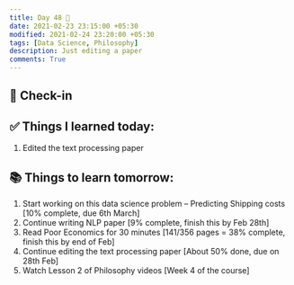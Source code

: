 ```yaml
---
title: Day 48 🧈
date: 2021-02-23 23:15:00 +05:30
modified: 2021-02-24 23:20:00 +05:30
tags: [Data Science, Philosophy]
description: Just editing a paper
comments: True
---
```


## 📩 Check-in

## ✅ Things I learned today:

1. Edited the text processing paper

## 📚 Things to learn tomorrow:

1. Start working on this data science problem – Predicting Shipping costs [10% complete, due 6th March]
2. Continue writing NLP paper [9% complete, finish this by Feb 28th]
3. Read Poor Economics for 30 minutes [141/356 pages = 38% complete, finish this by end of Feb]
4. Continue editing the text processing paper [About 50% done, due on 28th Feb]
5. Watch Lesson 2 of Philosophy videos [Week 4 of the course]